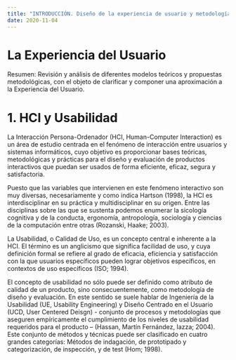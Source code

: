 ```yaml
---
title: "INTRODUCCIÓN. Diseño de la experiencia de usuario y metodologías ágiles de desarrollo"
date: 2020-11-04
---
```


# La Experiencia del Usuario

Resumen: Revisión y análisis de diferentes modelos teóricos y propuestas metodológicas, con el objeto de clarificar y componer una aproximación a la
Experiencia del Usuario.
# 1. HCI y Usabilidad

La Interacción Persona-Ordenador (HCI, Human-Computer Interaction) es un área de estudio centrada en el fenómeno de interacción entre usuarios y sistemas informáticos, cuyo objetivo es proporcionar bases teóricas, metodológicas y prácticas para el diseño y evaluación de productos interactivos que puedan ser usados de forma eficiente, eficaz, segura y satisfactoria.

Puesto que las variables que intervienen en este fenómeno interactivo son muy diversas, necesariamente y como indica Hartson (1998), la HCI es interdisciplinar en su práctica y multidisciplinar en su origen. Entre las disciplinas sobre las que se sustenta podemos enumerar la sicología cognitiva y de la conducta, ergonomía, antropología, sociología y ciencias de la computación entre otras (Rozanski, Haake; 2003).

La Usabilidad, o Calidad de Uso, es un concepto central e inherente a la HCI. El término es un anglicismo que significa facilidad de uso, y cuya definición formal se refiere al grado de eficacia, eficiencia y satisfacción con la que usuarios específicos pueden lograr objetivos específicos, en contextos de uso específicos (ISO; 1994).

El concepto de usabilidad no sólo puede ser definido como atributo de calidad de un producto, sino consecuentemente, como metodología de diseño y evaluación. En este sentido se suele hablar de Ingeniería de la Usabilidad (UE, Usability Engineering) y Diseño Centrado en el Usuario (UCD, User Centered Deisgn) - conjunto de procesos y metodologías que aseguren empíricamente el cumplimiento de los niveles de usabilidad requeridos para el producto – (Hassan, Martín Fernández, Iazza; 2004). Este conjunto de métodos y técnicas
puede ser clasificado en cuatro grandes categorías: Métodos de indagación, de prototipado y categorización, de inspección, y de test (Hom; 1998).
